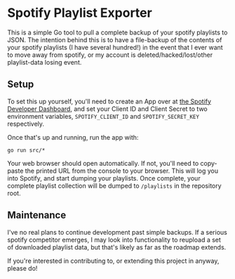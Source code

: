 # Spotify Playlist Exporter

This is a simple Go tool to pull a complete backup of your spotify playlists to JSON. The intention behind this is to have a file-backup of the contents of your spotify playlists (I have several hundred!) in the event that I ever want to move away from spotify, or my account is deleted/hacked/lost/other playlist-data losing event. 

## Setup

To set this up yourself, you'll need to create an App over at [the Spotify Developer Dashboard](https://developer.spotify.com/dashboard/applications), and set your Client ID and Client Secret to two environment variables, `SPOTIFY_CLIENT_ID` and `SPOTIFY_SECRET_KEY` respectively.

Once that's up and running, run the app with:

`go run src/*`

Your web browser should open automatically. If not, you'll need to copy-paste the printed URL from the console to your browser. This will log you into Spotify, and start dumping your playlists. Once complete, your complete playlist collection will be dumped to `/playlists` in the repository root.

## Maintenance 

I've no real plans to continue development past simple backups. If a serious spotify competitor emerges, I may look into functionality to reupload a set of downloaded playlist data, but that's likely as far as the roadmap extends.

If you're interested in contributing to, or extending this project in anyway, please do!

